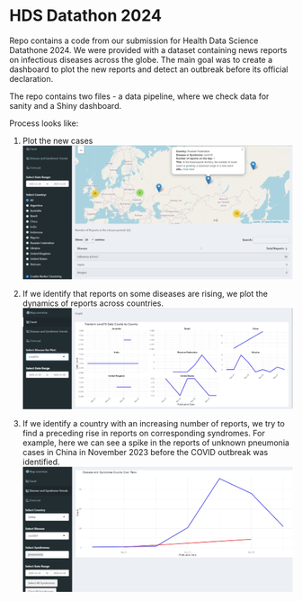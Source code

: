 # HDS Datathon 2024 

Repo contains a code from our submission for Health Data Science Datathone 2024.
We were provided with a dataset containing news reports on infectious diseases across the globe. 
The main goal was to create a dashboard to plot the new reports and detect an outbreak before  its official declaration. 

The repo contains two files - a data pipeline, where we check data for sanity and a Shiny dashboard. 

Process looks like:
1) Plot the new cases
![World map](images/Dashboard_1.jpg)

2) If we identify that reports on some diseases are rising, we plot the dynamics of reports across countries.
![Disease dynamics](images/Dashboard_2.jpg)

3) If we identify a country with an increasing number of reports, we try to find a preceding rise in reports on corresponding syndromes.
For example, here we can see a spike in the reports of unknown pneumonia cases in China in November 2023 before the COVID outbreak was identified.
![Covid in china](images/Dashboard_3.jpg)
